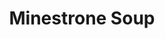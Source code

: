 ---
layout: ../../layouts/RecipeLayout.astro
title: Minestrone Soup
image: /recipes/images/minestrone.webp
difficulty: 2/5
prepTime: 30 minutes
cookTime: 60 minutes
servings: 8 bowls
ingredients:
- Olive Oil (3 tbsp)
- Garlic (3 cloves, minced)
- Onion (1, minced)
- Celery (2 cups, chopped)
- Carrots (3, chopped)
- Chicken Broth (2 cups)
- Water (2 cups)
- Tomato Sauce (4 cups)
- Spinach (2 cups, frozen)
- Zucchini (1-2, chopped)
- Oregano (1 tbsp, dried)
- Kidney Beans (1 cup, drained)
- Green Beans (2 cups, fresh/frozen)
- Basil (2 tbsp, fresh, chopped)
- Seashell Pasta
- Parmesan Cheese (freshly grated / pre-shredded)
- Russet Potatoes (2-3 medium, diced into bite-sized pieces.)

steps:
- Heat olive oil in dutch oven or large pot over medium heat. Saute onion for 3-4 minutes. Add the garlic and saute for 2 minutes.
- Add celery and carrots,
- Add tomato sauce, broth, and water. Bring to a boil over high heat, and let simmer for 20-30 minutes minutes.
- Peel and cut potatoes into bite-sized pieces. Place in a bowl and cover with cold water until ready to use.
- Add potatoes, spinach, beans, basil, oregano, salt, and pepper. Bring back to a boil and reduce to a simmer until potatoes are cooked through, around 20-30 minutes.
- Fill a medium saucepan with water and salt, and bring to a boil. Cook seashell pasta until al dente. Drain and set aside.
- Place a scoop of cooked pasta into serving bowls. Ladle the soup over the pasta, grate fresh parmesan cheese over top, and drizzle with olive oil.

---